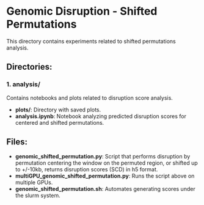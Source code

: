 # Genomic Disruption - Shifted Permutations

This directory contains experiments related to shifted permutations analysis.

## Directories:

### 1. analysis/
Contains notebooks and plots related to disruption score analysis.
- **plots/**: Directory with saved plots.
- **analysis.ipynb**: Notebook analyzing predicted disruption scores for centered and shifted permutations.

## Files:

- **genomic_shifted_permutation.py**: Script that performs disruption by permutation centering the window on the permuted region, or shifted up to +/-10kb, returns disruption scores (SCD) in h5 format.
- **multiGPU_genomic_shifted_permutation.py**: Runs the script above on multiple GPUs.
- **genomic_shifted_permutation.sh**: Automates generating scores under the slurm system.